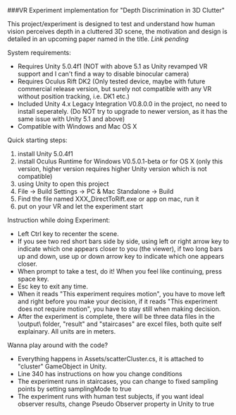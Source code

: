 ###VR Experiment implementation for "Depth Discrimination in 3D Clutter"

This project/experiment is designed to test and understand how human vision perceives depth in a cluttered 3D scene, the motivation and design is detailed in an upcoming paper named in the title. *Link pending*

System requirements:

* Requires Unity 5.0.4f1 (NOT with above 5.1 as Unity revamped VR support and I can't find a way to disable binocular camera)
* Requires Oculus Rift DK2 (Only tested device, maybe with future commercial release version, but surely not compatible with any VR without position tracking, i.e. DK1 etc.)
* Included Unity 4.x Legacy Integration V0.8.0.0 in the project, no need to install seperately. (Do NOT try to upgrade to newer version, as it has the same issue with Unity 5.1 and above)
* Compatible with Windows and Mac OS X

Quick starting steps:

1. install Unity 5.0.4f1
2. install Oculus Runtime for Windows V0.5.0.1-beta or for OS X (only this version, higher version requires higher Unity version which is not compatible)
3. using Unity to open this project
4. File -> Build Settings -> PC & Mac Standalone -> Build
5. Find the file named XXX_DirectToRift.exe or app on mac, run it
6. put on your VR and let the experiment start

Instruction while doing Experiment:

* Left Ctrl key to recenter the scene.
* If you see two red short bars side by side, using left or right arrow key to indicate which one appears closer to you (the viewer), if two long bars up and down, use up or down arrow key to indicate which one appears closer.
* When prompt to take a test, do it! When you feel like continuing, press space key.
* Esc key to exit any time.
* When it reads "This experiment requires motion", you have to move left and right before you make your decision, if it reads "This experiment does not require motion", you have to stay still when making decision.
* After the experiment is complete, there will be three data files in the \output\ folder, "result" and "staircases" are excel files, both quite self explainary. All units are in meters.

Wanna play around with the code?

* Everything happens in Assets/scatterCluster.cs, it is attached to "cluster" GameObject in Unity.
* Line 340 has instructions on how you change conditions
* The experiment runs in staircases, you can change to fixed sampling points by setting samplingMode to true
* The experiment runs with human test subjects, if you want ideal observer results, change Pseudo Observer property in Unity to true
